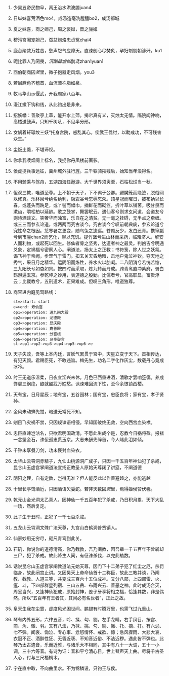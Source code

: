1. 少昊五帝民物阜，禹王治水洪波蠲juan4

2. 日纵妺喜荒酒色mo4，成汤造亳洗腥膻bo2，成汤都城

3. 夏之妺喜，商之妲己，周之褒姒，晋之骊姬

4. 秽污宫闱宠妲己，虿盆炮烙忠贞冤chai4

5. 鹿台聚敛万姓苦，愁声怨气应障天。直谏剖心尽焚炙，孕妇刳剔朝涉歼。ku1

6. 昵比罪人乃罔畏，*沉酗肆虐如*鹯鸢zhan1yuan1

7. 西伯朝商囚*羑*里，微子抱器走风烟。you3

8. 若崩厥角齐稽首，血流漂杵脂如泉。

9. 牧马华山示偃武，开我周家八百年。

10. 漫江撒下钩和线，从此钓出是非来。

11. 招妖幡：善聚亭上草，能开水上萍。揭帘真有义，灭烛太无情。隔院闻钟响，高楼送鼓声。只知千树吼，不见半分形。

12. 女娲着轩辕坟三妖“托身宫院，惑乱其心。俟武王伐纣，以助成功，不可残害众生。”

13. 尘饭土羹，不堪谛视。

14. 你拿我凌烟阁上标名，我捉你丹凤楼前画影。

15. 侯虎提兵事远征，冀州城外驻行旌。三千铁骑摧残后，始知当年浪得名。

16. 不用骑乘与驾舟，五湖四海任遨游。大千世界须臾至，石枯松烂当一秋。

17. 但观三教，唯道至尊。上不朝于天子，下不谒于公卿。避樊笼而隐迹，脱俗网以修真。乐林泉兮绝名绝利，隐岩谷兮忘辱忘荣。顶星冠而曜日，披布衲以长春。或蓬头而跣足，或丫髻而幅巾。摘鲜花而砌笠，折叶草以铺茵。吸甘泉而漱齿，嚼松柏以延龄。歌之鼓掌，舞罢眠云。遇仙客兮则求玄问道，会道友兮则诗酒谈文。笑奢华而浊富，乐自在之清贫。无一毫之挂碍，无半点之牵缠。或三三而参玄论道，或两两而究古谈今。究古谈今兮叹前朝典废，参玄论道兮究性命之根因。恁寒暑之更变，随乌兔之逡巡。苍颜反少，发白还青。携箪瓢兮到市廛chan2而乞化，聊以充饥。提竹篮兮进山林而采药，临难济人。解安人而利物，或起死以回生。修仙者骨之坚秀，达道者神之最灵。判凶吉兮明通爻象，定祸福兮密察人心。阐道法，扬太上之正教；书符箓，除人世之妖氛。谒飞神于帝阙，步罡气于雷门。扣玄关天昏地暗，击地户鬼泣神钦。夺天地之秀气，采日月之精华。运阴阳而炼性，养水火以胎凝。二八阴消兮若恍若惚，三九阳长兮如杳如冥。按四时而采取，炼九转而丹成。跨青鸾直冲紫府，骑白鹤游遍玉京。参乾坤之妙用，表道德之殷勤。比儒者兮，官高职显，富贵浮云；比截教兮，五刑道术，正果难成。但叹三角形，唯道独尊。

18. 商容进内庭见驾路线：

    ```flow
    st=>start: start
    e=>end: 寿仙宫
    op1=>operation: 进九间大殿
    op2=>operation: 龙德殿
    op3=>operation: 显庆殿
    op4=>operation: 嘉善殿
    op5=>operation: 分宫楼
    op6=>operation: 见奉御官
    st->op1->op2->op3->op4->op5->op6->e
    ```

    

19. 天子失政，吾等上本内廷，言妖气累贯于宫中，灾星立变于天下。首相传达，有犯天颜。君赐臣死，不敢违旨。梅先生，功名二字化作灰尘，数载丹心竟成冰冷。

20. 纣王无道乐温柔，日夜宣淫兴未休。月色已西重进酒，清歌才罢响箜篌。养成馋虐三纲绝，酿就酗戕万姓愁。讽谏难回流下性，至今余恨锁西楼。

21. 天有宝，日月星辰；地有宝，五谷园林；国有宝，忠臣良将；家有宝，孝子贤孙。

22. 金风未动蝉先觉，暗送无常死不知。

23. 剜目飞灾祸不禁，只因规谏语相侵。早知国破终无救，空向西宫血染襟。

24. 忠臣直谏岂沽名，只欲君明国政清。不愿此生成个是，忍教今日祸将盈。报褚一念坚金石，诛佞孤忠贯玉京。大志未酬先碎首，今人睹此泪如倾。

25. 千钟未享餐刀剑，功未褒封血染衣。

26. 太华山云霄洞赤精子，九仙山桃源洞广成子，只因一千五百年神仙犯了杀戒，昆仑山玉虚宫掌阐道法宣扬正教圣人原始天尊闭了讲筵，不阐道德

27. 阴阳之理，自有定数，岂得无准？但人能反此以作善避趋之，亦能逃越

28. 十里长亭饯酒卮，只因酒语欠委蛇。若非天数囚*羑*里，焉得姬侯赞伏羲。

29. 乾元山金光洞太乙真人，因神仙一千五百年犯了杀戒，乃日积月累，天下大乱一场，然后复定。

30. 此子生于丑时，正犯了一千七百杀戒。

31. 五龙山云霄洞文殊广法天尊，九宫山白鹤洞普贤镇人。

32. 仙家妙用无穷尽，咫尺青鸾到此关。

33. 石矶，你说你的道德清高，你乃截教，吾乃阐教，因吾辈一千五百年不曾斩却三尸，犯了杀戒。故此降生人间，有征诛杀伐，以完此劫数。

34. 话说昆仑山玉虚宫掌阐教道法元始天尊，因门下十二弟子犯了红尘之厄，杀罚临身，故此闭宫止讲。又因昊天上帝命仙首十二称臣，故此三教并谈，乃阐教、截教、人道三等，共变成三百六十五位成神。又分八部，上四部雷、火、瘟、斗，下四部群星列宿、三山五岳、布雨兴云、善恶之神。此时成汤合灭，周室当兴，又逢神仙犯戒，原始封神，姜子牙享将相之福，恰逢其数，非是偶然。所以“五百年有王者其，其间必有名世者”，正此之故。

35. 皇天生我在尘寰，虚度风光困世间。鹏翅有时腾万里，也需飞过九重山。

36. 琴有内外五形，六律五音，吟、揉、勾、剔。左手龙睛，右手凤目，按宫、商、角、徵、羽。又有八法，乃抹、挑、勾、剔、撇、托、摘、打。有六忌、七不弹。闻哀、恸泣、专心事、忿怒情怀、戒欲、惊；急风骤雨、大悲大哀、衣冠不正、酒醉性狂、无香近亵、不知音近俗、不洁近秽。遇此皆不弹也。此琴乃太古遗音，乐而近雅，与诸乐大不相同，其中有八十一大调，五十一小调，三十六等音。有诗为证：音和平兮清心目，世上琴声天上曲。尽将千古圣人心，付与三尺梧桐木。

37. 宁在直中取，不向曲里求。不为锦鳞设，只钓王与侯。
